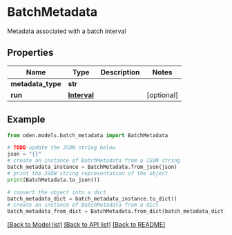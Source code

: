 # BatchMetadata

Metadata associated with a batch interval

## Properties

Name | Type | Description | Notes
------------ | ------------- | ------------- | -------------
**metadata_type** | **str** |  | 
**run** | [**Interval**](Interval.md) |  | [optional] 

## Example

```python
from oden.models.batch_metadata import BatchMetadata

# TODO update the JSON string below
json = "{}"
# create an instance of BatchMetadata from a JSON string
batch_metadata_instance = BatchMetadata.from_json(json)
# print the JSON string representation of the object
print(BatchMetadata.to_json())

# convert the object into a dict
batch_metadata_dict = batch_metadata_instance.to_dict()
# create an instance of BatchMetadata from a dict
batch_metadata_from_dict = BatchMetadata.from_dict(batch_metadata_dict)
```
[[Back to Model list]](../README.md#documentation-for-models) [[Back to API list]](../README.md#documentation-for-api-endpoints) [[Back to README]](../README.md)


